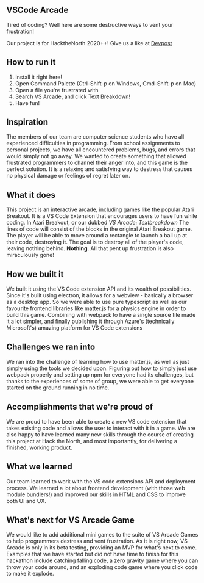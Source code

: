 ## VSCode Arcade

Tired of coding? Well here are some destructive ways to vent your frustration!

Our project is for HacktheNorth 2020++! Give us a like at [Devpost](https://hackthenorth2020.devpost.com/)

## How to run it
1. Install it right here!
2. Open Command Palette (Ctrl-Shift-p on Windows, Cmd-Shift-p on Mac)
3. Open a file you're frustrated with
4. Search VS Arcade, and click Text Breakdown!
5. Have fun!

## Inspiration
The members of our team are computer science students who have all experienced difficulties in programming. From school assignments to personal projects, we have all encountered problems, bugs, and errors that would simply not go away. We wanted to create something that allowed frustrated programmers to channel their anger into, and this game is the perfect solution. It is a relaxing and satisfying way to destress that causes no physical damage or feelings of regret later on.
## What it does
This project is an interactive arcade, including games like the popular Atari Breakout. It is a VS Code Extension that encourages users to have fun while coding. In Atari Breakout, or our dubbed _VS Arcade: Textbreakdown_ The lines of code will consist of the blocks in the original Atari Breakout game. The player will be able to move around a rectangle to launch a ball up at their code, destroying it. The goal is to destroy all of the player's code, leaving nothing behind. **Nothing**. All that pent up frustration is also miraculously gone!
## How we built it
We built it using the VS Code extension API and its wealth of possibilities. Since it's built using electron, it allows for a webview - basically a browser as a desktop app. So we were able to use pure typescript as well as our favourite frontend libraries like matter.js for a physics engine in order to build this game. Combining with webpack to have a single source file made it a lot simpler, and finally publishing it through Azure's (technically Microsoft's) amazing platform for VS Code extensions
## Challenges we ran into
We ran into the challenge of learning how to use matter.js, as well as just simply using the tools we decided upon. Figuring out how to simply just use webpack properly and setting up npm for everyone had its challenges, but thanks to the experiences of some of group, we were able to get everyone started on the ground running in no time.
## Accomplishments that we're proud of
We are proud to have been able to create a new VS code extension that takes existing code and allows the user to interact with it in a game. We are also happy to have learned many new skills through the course of creating this project at Hack the North, and most importantly, for delivering a finished, working product.
## What we learned
Our team learned to work with the VS code extensions API and deployment process. We learned a lot about frontend development (with those web module bundlers!) and improved our skills in HTML and CSS to improve both UI and UX.
## What's next for VS Arcade Game
We would like to add additional mini games to the suite of VS Arcade Games to help programmers destress and vent frustration. As it is right now, VS Arcade is only in its beta testing, providing an MVP for what's next to come. Examples that we have started but did not have time to finish for this hackathon include catching falling code, a zero gravity game where you can throw your code around, and an exploding code game where you click code to make it explode.
